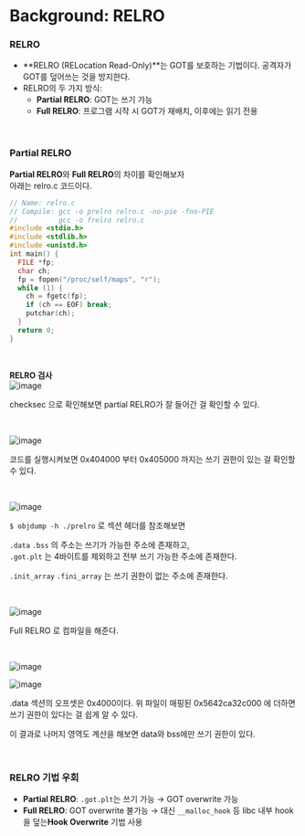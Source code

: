 # **Background: RELRO**  
### **RELRO**  
- **RELRO (RELocation Read-Only)**는 GOT를 보호하는 기법이다. 공격자가 GOT를 덮어쓰는 것을 방지한다.
- RELRO의 두 가지 방식:
    - **Partial RELRO**: GOT는 쓰기 가능
    - **Full RELRO**: 프로그램 시작 시 GOT가 재배치, 이후에는 읽기 전용
 
<br>

### **Partial RELRO**  
**Partial RELRO**와 **Full RELRO**의 차이를 확인해보자  
아래는 relro.c 코드이다.  

```c
// Name: relro.c
// Compile: gcc -o prelro relro.c -no-pie -fno-PIE
//          gcc -o frelro relro.c
#include <stdio.h>
#include <stdlib.h>
#include <unistd.h>
int main() {
  FILE *fp;
  char ch;
  fp = fopen("/proc/self/maps", "r");
  while (1) {
    ch = fgetc(fp);
    if (ch == EOF) break;
    putchar(ch);
  }
  return 0;
}
```

<br>

**RELRO 검사**    
![image](https://github.com/user-attachments/assets/14e1108e-d949-4f08-bbe1-c0726454f3cf)

checksec 으로 확인해보면 partial RELRO가 잘 들어간 걸 확인할 수 있다.   
 
<br>
 
![image](https://github.com/user-attachments/assets/47405e53-bd00-4dd3-a56e-2882568193f1)


코드를 실행시켜보면 0x404000 부터 0x405000 까지는 쓰기 권한이 있는 걸 확인할 수 있다.   

<br>

![image](https://github.com/user-attachments/assets/a77b8260-9b46-4818-ad7e-94aee972ecb6)

`$ objdump -h ./prelro` 로  섹션 헤더를 참조해보면  

`.data` `.bss` 의 주소는 쓰기가 가능한 주소에 존재하고,  
`.got.plt` 는 4바이트를 제외하고 전부 쓰기 가능한 주소에 존재한다.   

`.init_array` `.fini_array` 는 쓰기 권한이 없는 주소에 존재한다.  

<br>

![image](https://github.com/user-attachments/assets/c0701db8-5bd7-461c-85df-b2a62a7fd1d8)

Full RELRO 로 컴파일을 해준다.  

<br>

![image](https://github.com/user-attachments/assets/0fa04c55-7769-461d-8f39-8387ea4597ca)

![image](https://github.com/user-attachments/assets/2dc47e31-4e3e-4793-9a11-661e986a9b72)

.data 섹션의 오프셋은 0x4000이다. 
위 파일이 매핑된 0x5642ca32c000 에 더하면 쓰기 권한이 있다는 걸 쉽게 알 수 있다.  

이 결과로 나머지 영역도 계산을 해보면 data와 bss에만 쓰기 권한이 있다.  

<br>

### **RELRO 기법 우회**

- **Partial RELRO**: `.got.plt`는 쓰기 가능 → GOT overwrite 가능
- **Full RELRO**: GOT overwrite 불가능 → 대신 `__malloc_hook` 등 libc 내부 hook을 덮는**Hook Overwrite** 기법 사용
